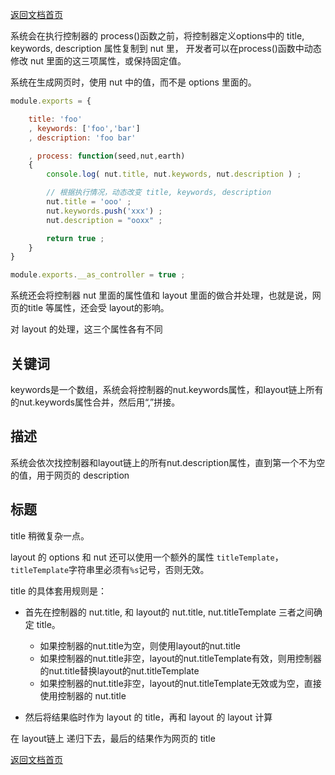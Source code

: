 [返回文档首页](../../README.md)

系统会在执行控制器的 process()函数之前，将控制器定义options中的 title, keywords, description 属性复制到 nut 里，
开发者可以在process()函数中动态修改 nut 里面的这三项属性，或保持固定值。

系统在生成网页时，使用 nut 中的值，而不是 options 里面的。

```javascript
module.exports = {

	title: 'foo'
	, keywords: ['foo','bar']
	, description: 'foo bar'

	, process: function(seed,nut,earth)
	{
		console.log( nut.title, nut.keywords, nut.description ) ;

		// 根据执行情况，动态改变 title, keywords, description
		nut.title = 'ooo' ;
		nut.keywords.push('xxx') ;
		nut.description = "ooxx" ;

		return true ;
	}
}

module.exports.__as_controller = true ;
```

系统还会将控制器 nut 里面的属性值和 layout 里面的做合并处理，也就是说，网页的title 等属性，还会受 layout的影响。

对 layout 的处理，这三个属性各有不同

## 关键词

keywords是一个数组，系统会将控制器的nut.keywords属性，和layout链上所有的nut.keywords属性合并，然后用“,”拼接。

## 描述

系统会依次找控制器和layout链上的所有nut.description属性，直到第一个不为空的值，用于网页的 description

## 标题

title 稍微复杂一点。

layout 的 options 和 nut 还可以使用一个额外的属性 `titleTemplate`，`titleTemplate`字符串里必须有`%s`记号，否则无效。

title 的具体套用规则是：

* 首先在控制器的 nut.title, 和 layout的 nut.title, nut.titleTemplate 三者之间确定 title。
	* 如果控制器的nut.title为空，则使用layout的nut.title
	* 如果控制器的nut.title非空，layout的nut.titleTemplate有效，则用控制器的nut.title替换layout的nut.titleTemplate
	* 如果控制器的nut.title非空，layout的nut.titleTemplate无效或为空，直接使用控制器的 nut.title

* 然后将结果临时作为 layout 的 title，再和 layout 的 layout 计算

在 layout链上 递归下去，最后的结果作为网页的 title



[返回文档首页](../../README.md)